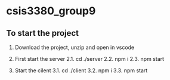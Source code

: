 # csis3380_group9

## To start the project
1. Download the project, unzip and open in vscode

2. First start the server
2.1. cd ./server
2.2. npm i
2.3. npm start

3. Start the cilent
3.1. cd ./client
3.2. npm i
3.3. npm start
